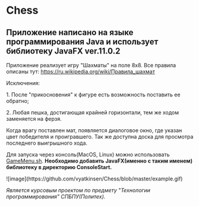 # Chess
## Приложение написано на языке программирования Java и использует библиотеку JavaFX ver.11.0.2
Приложение реализует игру "Шахматы" на поле 8x8. Все правила описаны тут: https://ru.wikipedia.org/wiki/Правила_шахмат
<p/>Исключения:</p>
<p/>1. После "прикосновения" к фигуре есть возможность поставить ее обратно; </p>
<p/>2. Любая пешка, достигающая крайней горизонтали, тем же ходом заменяется на ферзя. </p>
<p>Когда врагу поставлен мат, появляется диалоговое окно, где указан цвет победителя и проигравшего. Так же доступна доска для просмотра последнего выигрышного хода. </p>

<p/>Для запуска через консоль(MacOS, Linux) можно использовать <a href="https://github.com/vyatkinsen/Chess/blob/master/ConsoleStart/GameMenu.sh">GameMenu.sh</a>. <b/>Необходимо добавить JavaFX(именно с таким именем) библиотеку в директорию ConsoleStart.</b></p>
<p/>![image](https://github.com/vyatkinsen/Chess/blob/master/example.gif)</p>
<p/><i/>Является курсовым проектом по предмету "Технологии программирования" СПБПУ(Политех).</i></p>
